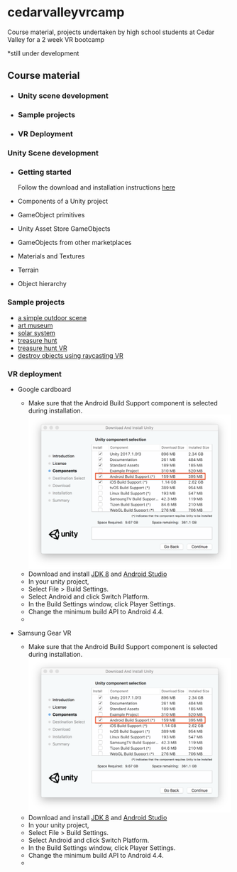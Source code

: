 # cedarvalleyvrcamp #
Course material, projects undertaken by high school students at Cedar Valley for a 2 week VR bootcamp

*still under development

## Course material ##
  * ### Unity scene development ###
  * ### Sample projects ###
  * ### VR Deployment  ###

### Unity Scene development ###
  * ### Getting started ###
     Follow the download and installation instructions [here](https://unity3d.com/get-unity/download)
  * Components of a Unity project
     
  * GameObject primitives
  * Unity Asset Store GameObjects
  * GameObjects from other marketplaces
  * Materials and Textures
  * Terrain
  * Object hierarchy
  
### Sample projects ###
  * [a simple outdoor scene](https://github.com/saayv1/simple_outdoor_scene_unity)
  * [art museum](https://github.com/saayv1/art_museum)
  * [solar system](https://github.com/saayv1/solar_system)
  * [treasure hunt](https://github.com/saayv1/treasure_island_unity)
  * [treasure hunt VR](https://github.com/saayv1/treasure_island_vr)
  * [destroy objects using raycasting VR](https://github.com/saayv1/raycast_object_destroy)
  
### VR deployment ###
  * Google cardboard
     * Make sure that the Android Build Support component is selected during installation.
     ![alt text](https://github.com/saayv1/cedarvalleyvrcamp/blob/master/installer-android-build-support.png "Install android")
     * Download and install [JDK 8](http://www.oracle.com/technetwork/java/javase/downloads/jdk8-downloads-2133151.html) and [Android Studio](https://developer.android.com/studio/install)
     * In your unity project,
      * Select File > Build Settings.
      * Select Android and click Switch Platform.
      * In the Build Settings window, click Player Settings.
      * Change the minimum build API to Android 4.4.
      *
     
  * Samsung Gear VR
      * Make sure that the Android Build Support component is selected during installation. ![alt text](https://github.com/saayv1/cedarvalleyvrcamp/blob/master/installer-android-build-support.png "Install android")
     * Download and install [JDK 8](http://www.oracle.com/technetwork/java/javase/downloads/jdk8-downloads-2133151.html) and [Android Studio](https://developer.android.com/studio/install)
     * In your unity project,
      * Select File > Build Settings.
      * Select Android and click Switch Platform.
      * In the Build Settings window, click Player Settings.
      * Change the minimum build API to Android 4.4.
     *
